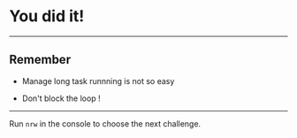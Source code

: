 # You did it!

---

## Remember

* Manage long task runnning is not so easy

* Don't block the loop !

---

Run `nrw` in the console to choose the next challenge.
